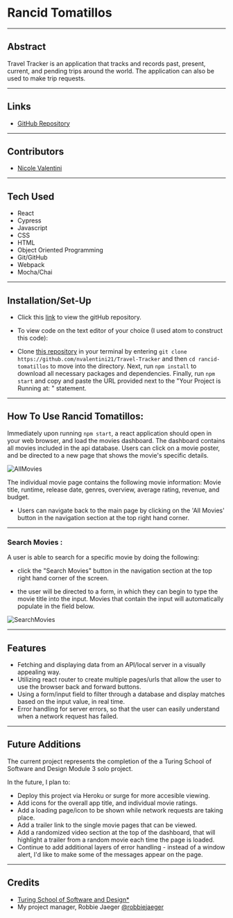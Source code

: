 # Rancid Tomatillos #
---

## Abstract

Travel Tracker is an application  that tracks and records past, present, current, and pending trips around the world. The application can also be used to make trip requests.

---
## Links
* [GitHub Repository](https://github.com/nvalentini21/Rancid-Tomatillos)
---
## Contributors
* [Nicole Valentini](https://github.com/nvalentini21)
---
## Tech Used
* React
* Cypress
* Javascript
* CSS
* HTML
* Object Oriented Programming
* Git/GitHub
* Webpack
* Mocha/Chai

---
## Installation/Set-Up
* Click this [link](https://github.com/nvalentini21/Rancid-Tomatillos) to view the gitHub repository.

* To view code on the text editor of your choice (I used atom to construct this code):

* Clone [this repository](https://github.com/nvalentini21/Rancid-Tomatillos) in your terminal by entering `git clone https://github.com/nvalentini21/Travel-Tracker` and then `cd rancid-tomatillos` to move into the directory. Next, run `npm install` to download all necessary packages and dependencies. Finally, run `npm start` and copy and paste the URL provided next to the "Your Project is Running at: " statement.

---
## How To Use Rancid Tomatillos:

Immediately upon running `npm start`, a react application should open in your web browser, and load the movies dashboard. The dashboard contains all movies included in the api database. Users can click on a movie poster, and be directed to a new page that shows the movie's specific details.

![AllMovies](https://media.giphy.com/media/MYTKALcVSzPlnLkSEI/giphy.gif)

The individual movie page contains the following movie information: Movie title, runtime, release date, genres, overview, average rating, revenue, and budget.

* Users can navigate back to the main page by clicking on the 'All Movies' button in the navigation section at the top right hand corner.

---
### Search Movies :

A user is able to search for a specific movie by doing the following:

* click the "Search Movies" button in the navigation section at the top right hand corner of the screen.

* the user will be directed to a form, in which they can begin to type the movie title into the input. Movies that contain the input will automatically populate in the field below.

![SearchMovies](https://media.giphy.com/media/MYTKALcVSzPlnLkSEI/giphy.gif)

---

## Features

* Fetching and displaying data from an API/local server in a visually appealing way.
* Utilizing react router to create multiple pages/urls that allow the user to use the browser back and forward buttons.
* Using a form/input field to filter through a database and display matches based on the input value, in real time.
* Error handling for server errors, so that the user can easily understand when a network request has failed.

---
## Future Additions

The current project represents the completion of the a Turing School of Software and Design Module 3 solo project.

In the future, I plan to:

* Deploy this project via Heroku or surge for more accesible viewing.
* Add icons for the overall app title, and individual movie ratings.
* Add a loading page/icon to be shown while network requests are taking place.
* Add a trailer link to the single movie pages that can be viewed.
* Add a randomized video section at the top of the dashboard, that will highlight a trailer from a random movie each time the page is loaded.
* Continue to add additional layers of error handling - instead of a window alert, I'd like to make some of the messages appear on the page.

---
## Credits
* [Turing School of Software and Design*](turing.edu)
* My project manager, Robbie Jaeger [@robbiejaeger](https://github.com/robbiejaeger)

